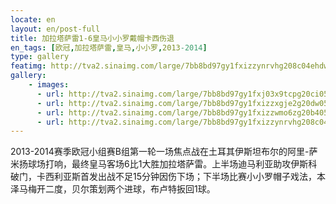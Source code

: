 ```yaml
---
locate: en
layout: en/post-full
title: 加拉塔萨雷1-6皇马小小罗戴帽卡西伤退
en_tags: [欧冠,加拉塔萨雷,皇马,小小罗,2013-2014]
type: gallery
featimg: http://tva2.sinaimg.com/large/7bb8bd97gy1fxizzynrvhg208c04ehdw.gif
gallery:
    - images:
      - url: http://tva2.sinaimg.com/large/7bb8bd97gy1fxj03x9tcpg20ci05se83.gif
      - url: http://tva2.sinaimg.com/large/7bb8bd97gy1fxizzxgje2g20dw05kb2c.gif
      - url: http://tva2.sinaimg.com/large/7bb8bd97gy1fxizzwmo6zg20b4057x6r.gif
      - url: http://tva2.sinaimg.com/large/7bb8bd97gy1fxizzynrvhg208c04ehdw.gif
---
```


2013-2014赛季欧冠小组赛B组第一轮一场焦点战在土耳其伊斯坦布尔的阿里-萨米扬球场打响，最终皇马客场6比1大胜加拉塔萨雷。上半场迪马利亚助攻伊斯科破门，卡西利亚斯首发出战不足15分钟因伤下场；下半场比赛小小罗帽子戏法，本泽马梅开二度，贝尔策划两个进球，布卢特扳回1球。